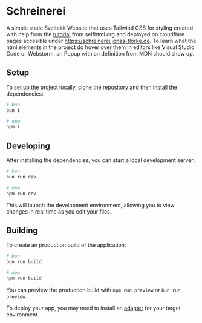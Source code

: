 # Schreinerei

A simple static Sveltekit Website that uses Tailwind CSS for styling created with help from the [tutorial](https://wiki.selfhtml.org/wiki/HTML/Tutorials/Einstieg) from selfhtml.org and deployed on cloudflare pages accesible under https://schreinerei.jonas-flörke.de.
To learn what the html elements in the project do hover over them in editors like Visual Studio Code or Webstorm, an Popup with an definition from MDN should show up.

## Setup

To set up the project locally, clone the repository and then install the dependencies:

```bash
# bun
bun i

# npm
npm i
```

## Developing

After installing the dependencies, you can start a local development server:

```bash
# bun
bun run dev

# npm
npm run dev
```

This will launch the development environment, allowing you to view changes in real time as you edit your files.

## Building

To create an production build of the application:

```bash
# bun
bun run build

# npm
npm run build
```

You can preview the production build with `npm run preview` or `bun run preview`.

To deploy your app, you may need to install an [adapter](https://kit.svelte.dev/docs/adapters) for your target environment.
